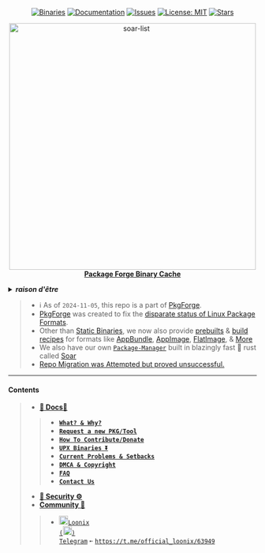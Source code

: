 <div align="center">

[stars-shield]: https://img.shields.io/github/stars/Azathothas/Toolpacks.svg
[stars-url]: https://github.com/Azathothas/Toolpacks/stargazers
[issues-shield]: https://img.shields.io/github/issues/Azathothas/Toolpacks.svg
[issues-url]: https://github.com/Azathothas/Toolpacks/issues
[license-shield]: https://img.shields.io/github/license/Azathothas/Toolpacks.svg
[license-url]: https://github.com/Azathothas/Toolpacks/blob/main/LICENSE
[doc-shield]: https://img.shields.io/badge/docs.pkgforge.dev-blue
[doc-url]: https://docs.pkgforge.dev/orgs/pkgforge-core/projects/toolpacks-bincache

<a href="https://github.com/Azathothas/Toolpacks/tree/main/.github/scripts"><img src="https://img.shields.io/badge/Binaries-(2411)+(2511)-blue?labelColor=orange&style=flat&link=https://github.com/Azathothas/Toolpacks/tree/main/.github/scripts" alt="Binaries" /></a>
[![Documentation][doc-shield]][doc-url]
[![Issues][issues-shield]][issues-url]
[![License: MIT][license-shield]][license-url]
[![Stars][stars-shield]][stars-url]
</div>

<p align="center">
    <!-- <a href="https://github.com/pkgforge/soar">
        <img src="https://github.com/user-attachments/assets/220ce7b3-55b3-496e-b3b8-2556123193a2" width="100">
    </a><br> -->
    <a href="https://github.com/pkgforge/soar">
        <img src="https://bin.pkgforge.dev/list.gif" alt="soar-list" width="500">
    </a><br> 
    <b><strong> <a href="https://docs.pkgforge.dev/orgs/pkgforge-core/projects/toolpacks-bincache">Package Forge Binary Cache</a></code></strong></b>
    <br>
</p>

<!-- Crude Attempt at Humor -->
<details>
  <summary><b><i>raison d'être</i></b></summary>
  <a href="https://www.reddit.com/r/github/comments/1at9br4/i_am_new_to_github_and_i_have_lots_to_say/" target="_blank">
    <img src="https://github.com/user-attachments/assets/c8b22bea-a88d-48f8-b4d2-61284320d87f" alt="Inspiration Image">
  </a>
  <a href="https://github.com/sherlock-project/sherlock/issues/2011" target="_blank">
    <img src="https://github.com/user-attachments/assets/5a08ecaa-a412-4eaf-a9e8-1214455a6368" alt="Inspiration Image">
  </a>    
</details>

> - ℹ️ As of `2024-11-05`, this repo is a part of [PkgForge](https://github.com/pkgforge).
> - [PkgForge](https://github.com/pkgforge) was created to fix the [disparate status of Linux Package Formats](https://www.linux-magazine.com/Online/Features/The-Status-of-Universal-Package-Systems).
> - Other than [Static Binaries](https://github.com/Azathothas/Toolpacks), we now also provide [prebuilts](https://github.com/pkgforge/pkgcache) & [build recipes](https://github.com/pkgforge/soarpkgs) for formats like [AppBundle](https://docs.pkgforge.dev/formats/packages/appbundle), [AppImage](https://docs.pkgforge.dev/formats/packages/appimage), [FlatImage](https://docs.pkgforge.dev/formats/packages/flatimage), & [More](https://docs.pkgforge.dev/formats/packages)<br>
> - We also have our own [`Package-Manager`](https://github.com/pkgforge/soar) built in blazingly fast 🦀 rust called [Soar](https://github.com/pkgforge/soar)
> - [Repo Migration was Attempted but proved unsuccessful.](https://github.com/pkgforge/bincache/issues/1)
---
#### Contents
> - [**📖 Docs📖**](https://docs.pkgforge.dev/orgs/pkgforge-core/projects/toolpacks-bincache)
> > - [**`What? & Why?`**](https://docs.pkgforge.dev/orgs/pkgforge-core/projects/toolpacks-bincache/faq#history-and-lore)
> > - [**`Request a new PKG/Tool`**](https://docs.pkgforge.dev/orgs/pkgforge-core/projects/toolpacks-bincache/package-request)
> > - [**`How To Contribute/Donate`**](https://docs.pkgforge.dev/orgs/pkgforge-core/projects/toolpacks-bincache/contribution)
> > - [**`UPX Binaries ⏬`**](https://docs.pkgforge.dev/orgs/pkgforge-core/projects/toolpacks-bincache/faq#upx)
> > - [**`Current Problems & Setbacks`**](https://github.com/Azathothas/Toolpacks/issues?q=is%3Aissue+is%3Aopen+label%3AInfra)
> > - [**`DMCA & Copyright`**](https://docs.pkgforge.dev/orgs/pkgforge-core/projects/toolpacks-bincache/dmca-or-copyright-cease-and-desist)
> > - [**`FAQ`**](https://docs.pkgforge.dev/orgs/pkgforge-core/projects/toolpacks-bincache/faq)
> > - [**`Contact Us`**](https://docs.pkgforge.dev/contact/chat)
> - [**🚧 Security ⚙️**](https://docs.pkgforge.dev/repositories/pkgforge-edge/security)
> - [**Community 💬**](https://t.me/official_loonix/63949)
> > - <a href="https://t.me/official_loonix/63949"><img src="https://github.com/user-attachments/assets/2edc90b9-606e-4bfc-89f3-2a758b2f0377" width="18" height="18"><code>Loonix (<img src="https://github.com/user-attachments/assets/abc35eee-c9c9-4023-9035-d440b56cac4c" width="18" height="18">) Telegram</code></a> `➼` [`https://t.me/official_loonix/63949`](https://t.me/official_loonix/63949)
